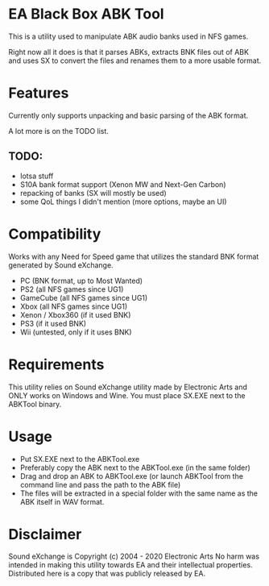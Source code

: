 # EA Black Box ABK Tool
This is a utility used to manipulate ABK audio banks used in NFS games.

Right now all it does is that it parses ABKs, extracts BNK files out of ABK and uses SX to convert the files and renames them to a more usable format.

# Features
Currently only supports unpacking and basic parsing of the ABK format.

A lot more is on the TODO list.

## TODO:
- lotsa stuff
- S10A bank format support (Xenon MW and Next-Gen Carbon)
- repacking of banks (SX will mostly be used)
- some QoL things I didn't mention (more options, maybe an UI)

# Compatibility
Works with any Need for Speed game that utilizes the standard BNK format generated by Sound eXchange.

- PC (BNK format, up to Most Wanted)
- PS2 (all NFS games since UG1)
- GameCube (all NFS games since UG1)
- Xbox (all NFS games since UG1)
- Xenon / Xbox360 (if it used BNK)
- PS3 (if it used BNK)
- Wii (untested, only if it uses BNK)

# Requirements
This utility relies on Sound eXchange utility made by Electronic Arts and ONLY works on Windows and Wine.
You must place SX.EXE next to the ABKTool binary.

# Usage
- Put SX.EXE next to the ABKTool.exe
- Preferably copy the ABK next to the ABKTool.exe (in the same folder)
- Drag and drop an ABK to ABKTool.exe (or launch ABKTool from the command line and pass the path to the ABK file)
- The files will be extracted in a special folder with the same name as the ABK itself in WAV format.

# Disclaimer
Sound eXchange is Copyright (c) 2004 - 2020 Electronic Arts
No harm was intended in making this utility towards EA and their intellectual properties.
Distributed here is a copy that was publicly released by EA.
